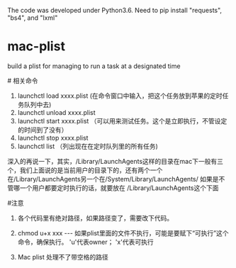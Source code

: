 The code was developed under Python3.6.   Need to pip install "requests", "bs4", and "lxml"

# mac-plist
build a plist for managing to run a task at a designated time

# 相关命令
1.  launchctl load xxxx.plist    (在命令窗口中输入，把这个任务放到苹果的定时任务队列中去)
2.  launchctl unload xxxx.plist
3.  launchctl start xxxx.plist   （可以用来测试任务。这个是立即执行，不管设定的时间到了没有）
4.  launchctl stop xxxx.plist
5.  launchctl list   （列出现在在定时队列里的所有任务)


深入的再说一下，其实，/Library/LaunchAgents这样的目录在mac下一般有三个，我们上面说的是当前用户的目录下的，还有两个一个在/Library/LaunchAgents另一个在/System/Library/LaunchAgents/ 如果是不管哪一个用户都要定时执行的话，就要放在 
/Library/LaunchAgents这个下面 


#注意
1. 各个代码里有绝对路径，如果路径变了，需要改下代码。

2. chmod u+x xxx    ---  如果plist里面的文件不执行，可能是要赋下“可执行”这个命令，确保执行。  'u'代表owner； 'x'代表可执行

3. Mac plist 处理不了带空格的路径
